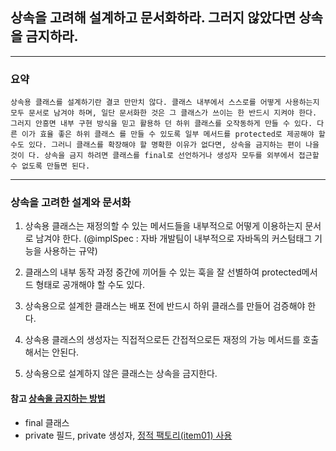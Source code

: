 ## 상속을 고려해 설계하고 문서화하라. 그러지 않았다면 상속을 금지하라.

---

### 요약

`상속용 클래스를 설계하기란 결코 만만치 않다. 클래스 내부에서 스스로를
어떻게 사용하는지 모두 문서로 남겨야 하며, 일단 문서화한 것은 그 클래스가
쓰이는 한 반드시 지켜야 한다. 그러지 안흥면 내부 구현 방식을 믿고 활용하
던 하위 클래스를 오작동하게 만들 수 있다. 다른 이가 효율 좋은 하위 클래스
를 만들 수 있도록 일부 메서드를 protected로 제공해야 할 수도 있다. 그러니
클래스를 확장해야 할 명확한 이유가 없다면, 상속을 금지하는 편이 나을 것이
다. 상속을 금지 하려면 클래스를 final로 선언하거나 생성자 모두를 외부에서
접근할 수 없도록 만들면 된다.`

---

### 상속을 고려한 설계와 문서화

 1. 상속용 클래스는 재정의할 수 있는 메서드들을 내부적으로 어떻게 이용하는지 문서로 남겨야 한다.
    (@implSpec : 자바 개발팀이 내부적으로 자바독의 커스텀태그 기능을 사용하는 규약)
     
 2. 클래스의 내부 동작 과정 중간에 끼어들 수 있는 훅을 잘 선별하여 protected메서드
 형태로 공개해야 할 수도 있다.
 
 3. 상속용으로 설계한 클래스는 배포 전에 반드시 하위 클래스를 만들어 검증해야 한다.
 
 4. 상속용 클래스의 생성자는 직접적으로든 간접적으로든 재정의 가능 메서드를 호출해서는 안된다.
 
 5. 상속용으로 설계하지 않은 클래스는 상속을 금지한다.

#### 참고 [상속을 금지하는 방법](https://github.com/ryudung/effective-java3-E/tree/master/src/test/java/ch04/item17)
- final 클래스
- private 필드, private 생성자, [정적 팩토리(item01) 사용](https://github.com/ryudung/effective-java3-E/tree/master/src/test/java/ch02/item01)
